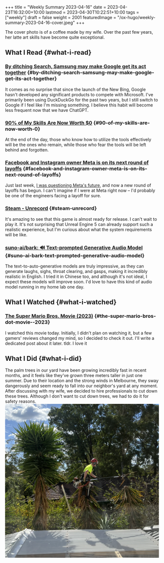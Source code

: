 +++
title = "Weekly Summary 2023-04-16"
date = 2023-04-23T16:32:00+10:00
lastmod = 2023-04-30T10:22:51+10:00
tags = ["weekly"]
draft = false
weight = 2001
featuredImage = "/ox-hugo/weekly-summary-2023-04-16-cover.jpeg"
+++

The cover photo is of a coffee made by my wife. Over the past few years, her latte art skills have become quite exceptional.

<!--more-->


## What I Read {#what-i-read}


### [By ditching Search, Samsung may make Google get its act together](https://www.sammobile.com/opinion/by-ditching-search-samsung-may-make-google-get-its-act-together/) {#by-ditching-search-samsung-may-make-google-get-its-act-together}

It comes as no surprise that since the launch of the New Bing, Google hasn't developed any significant products to compete with Microsoft. I've primarily been using DuckDuckGo for the past two years, but I still switch to Google if I feel like I'm missing something. I believe this habit will become less frequent now that we have ChatGPT.


### [90% of My Skills Are Now Worth $0](https://tidyfirst.substack.com/p/90-of-my-skills-are-now-worth-0) {#90-of-my-skills-are-now-worth-0}

At the end of the day, those who know how to utilize the tools effectively will be the ones who remain, while those who fear the tools will be left behind and forgotten.


### [Facebook and Instagram owner Meta is on its next round of layoffs](https://www.vox.com/technology/2023/4/18/23688627/meta-layoffs-mark-zuckerberg-facebook-instagram-whatsapp) {#facebook-and-instagram-owner-meta-is-on-its-next-round-of-layoffs}

Just last week, [I was questioning Meta's future](https://chaoruan.xyz/posts/weekly-summary-2023-04-09/), and now a new round of layoffs has begun. I can't imagine if I were at Meta right now – I'd probably be one of the engineers facing a layoff for sure.


### [Steam - Unrecord](https://store.steampowered.com/app/2381520/Unrecord/) {#steam-unrecord}

It's amazing to see that this game is almost ready for release. I can't wait to play it. It's not surprising that Unreal Engine 5 can already support such a realistic experience, but I'm curious about what the system requirements will be like.


### [suno-ai/bark: 🔊 Text-prompted Generative Audio Model](https://github.com/suno-ai/bark) {#suno-ai-bark-text-prompted-generative-audio-model}

The text-to-auto-generative models are truly impressive, as they can generate laughs, sighs, throat clearing, and gasps, making it incredibly realistic in English. I tried it in Chinese too, and although it's not ideal, I expect these models will improve soon. I'd love to have this kind of audio model running in my home lab one day.


## What I Watched {#what-i-watched}


### [The Super Mario Bros. Movie (2023)](https://www.imdb.com/title/tt6718170/) {#the-super-mario-bros-dot-movie--2023}

I watched this movie today. Initially, I didn't plan on watching it, but a few gamers' reviews changed my mind, so I decided to check it out. I'll write a dedicated post about it later. tldr. I love it


## What I Did {#what-i-did}

The palm trees in our yard have been growing incredibly fast in recent months, and it feels like they've grown three meters taller in just one summer. Due to their location and the strong winds in Melbourne, they sway dangerously and seem ready to fall into our neighbor's yard at any moment. After discussing with my wife, we decided to hire professionals to cut down these trees. Although I don't want to cut down trees, we had to do it for safety reasons.
![](/ox-hugo/weekly-summary-2023-04-16-001.jpeg)
